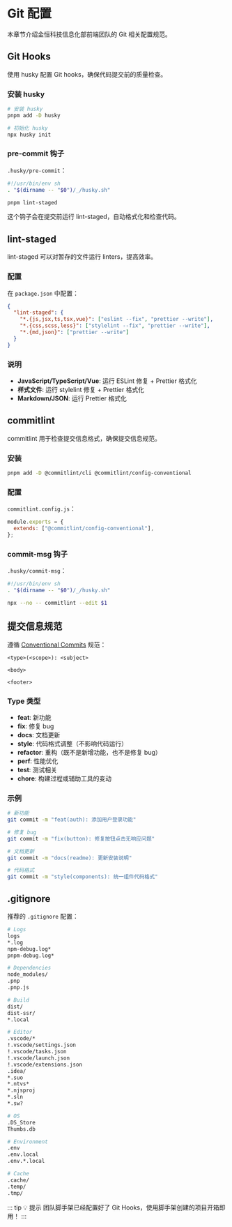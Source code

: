 # Git 配置

本章节介绍金恒科技信息化部前端团队的 Git 相关配置规范。

## Git Hooks

使用 husky 配置 Git hooks，确保代码提交前的质量检查。

### 安装 husky

```bash
# 安装 husky
pnpm add -D husky

# 初始化 husky
npx husky init
```

### pre-commit 钩子

`.husky/pre-commit`：

```bash
#!/usr/bin/env sh
. "$(dirname -- "$0")/_/husky.sh"

pnpm lint-staged
```

这个钩子会在提交前运行 lint-staged，自动格式化和检查代码。

## lint-staged

lint-staged 可以对暂存的文件运行 linters，提高效率。

### 配置

在 `package.json` 中配置：

```json
{
  "lint-staged": {
    "*.{js,jsx,ts,tsx,vue}": ["eslint --fix", "prettier --write"],
    "*.{css,scss,less}": ["stylelint --fix", "prettier --write"],
    "*.{md,json}": ["prettier --write"]
  }
}
```

### 说明

- **JavaScript/TypeScript/Vue**: 运行 ESLint 修复 + Prettier 格式化
- **样式文件**: 运行 stylelint 修复 + Prettier 格式化
- **Markdown/JSON**: 运行 Prettier 格式化

## commitlint

commitlint 用于检查提交信息格式，确保提交信息规范。

### 安装

```bash
pnpm add -D @commitlint/cli @commitlint/config-conventional
```

### 配置

`commitlint.config.js`：

```javascript
module.exports = {
  extends: ["@commitlint/config-conventional"],
};
```

### commit-msg 钩子

`.husky/commit-msg`：

```bash
#!/usr/bin/env sh
. "$(dirname -- "$0")/_/husky.sh"

npx --no -- commitlint --edit $1
```

## 提交信息规范

遵循 [Conventional Commits](https://www.conventionalcommits.org/) 规范：

```
<type>(<scope>): <subject>

<body>

<footer>
```

### Type 类型

- **feat**: 新功能
- **fix**: 修复 bug
- **docs**: 文档更新
- **style**: 代码格式调整（不影响代码运行）
- **refactor**: 重构（既不是新增功能，也不是修复 bug）
- **perf**: 性能优化
- **test**: 测试相关
- **chore**: 构建过程或辅助工具的变动

### 示例

```bash
# 新功能
git commit -m "feat(auth): 添加用户登录功能"

# 修复 bug
git commit -m "fix(button): 修复按钮点击无响应问题"

# 文档更新
git commit -m "docs(readme): 更新安装说明"

# 代码格式
git commit -m "style(components): 统一组件代码格式"
```

## .gitignore

推荐的 `.gitignore` 配置：

```bash
# Logs
logs
*.log
npm-debug.log*
pnpm-debug.log*

# Dependencies
node_modules/
.pnp
.pnp.js

# Build
dist/
dist-ssr/
*.local

# Editor
.vscode/*
!.vscode/settings.json
!.vscode/tasks.json
!.vscode/launch.json
!.vscode/extensions.json
.idea/
*.suo
*.ntvs*
*.njsproj
*.sln
*.sw?

# OS
.DS_Store
Thumbs.db

# Environment
.env
.env.local
.env.*.local

# Cache
.cache/
.temp/
.tmp/
```

::: tip 💡 提示
团队脚手架已经配置好了 Git Hooks，使用脚手架创建的项目开箱即用！
:::
